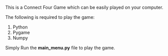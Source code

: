 This is a Connect Four Game which can be easily played on your computer. <br>

The following is required to play the game:
1) Python
2) Pygame
3) Numpy<br>

Simply Run the <b>main_menu.py</b> file to play the game.
